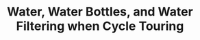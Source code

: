 ---
layout: post
category: gear
title: Water, Water Bottles, and Water Filtering when Cycle Touring
description: "Everyone knows the necessity of drinking plenty of water before, during and after exercising for an extended period of time. Bike touring is no different: your body needs water to work properly. Failing to drink enough water while on tour might temporarily hinder your performance and intellectual capacities such as your level of alertness and ability to make quick decisions."
h1_title: Water, Water Bottles, and Water Filtering when Cycle Touring
short_text: "Everyone knows the necessity of drinking plenty of water before, during and after exercising for an extended period of time. Bike touring is no different: your body needs water to work properly. Failing to drink enough water while on tour might temporarily hinder your performance and intellectual capacities such as your level of alertness and ability to make quick decisions."
img: "/images/gear/water-while-touring/1652447857_image.jpg"
#img_caption: 
isTopLevel: false
isSingleLevel: false
isArticle: true
datePublished: 2019-05-27 11:00:00 +0300
dateModified: 2022-05-13 11:00:00 +0300
#permalink: 
---